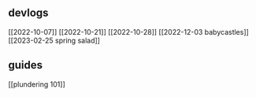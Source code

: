 ## devlogs
[[2022-10-07]]
[[2022-10-21]]
[[2022-10-28]]
[[2022-12-03 babycastles]]
[[2023-02-25 spring salad]]

## guides
[[plundering 101]]